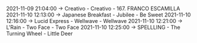2021-11-09 21:04:00 -> Creativo - Creativo - 167. FRANCO ESCAMILLA
2021-11-10 12:13:00 -> Japanese Breakfast - Jubilee - Be Sweet
2021-11-10 12:16:00 -> Lucid Express - Wellwave - Wellwave
2021-11-10 12:21:00 -> L'Rain - Two Face - Two Face
2021-11-10 12:25:00 -> SPELLLING - The Turning Wheel - Little Deer
